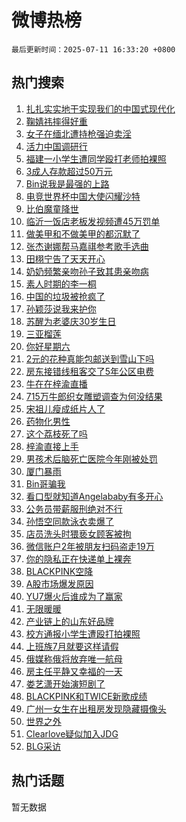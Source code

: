 # 微博热榜

`最后更新时间：2025-07-11 16:33:20 +0800`

## 热门搜索

1. [扎扎实实地干实现我们的中国式现代化](https://m.weibo.cn/search?containerid=100103type%3D1%26t%3D10%26q%3D%23%E6%89%8E%E6%89%8E%E5%AE%9E%E5%AE%9E%E5%9C%B0%E5%B9%B2%E5%AE%9E%E7%8E%B0%E6%88%91%E4%BB%AC%E7%9A%84%E4%B8%AD%E5%9B%BD%E5%BC%8F%E7%8E%B0%E4%BB%A3%E5%8C%96%23&stream_entry_id=51&isnewpage=1&extparam=seat%3D1%26filter_type%3Drealtimehot%26stream_entry_id%3D51%26c_type%3D51%26q%3D%2523%25E6%2589%258E%25E6%2589%258E%25E5%25AE%259E%25E5%25AE%259E%25E5%259C%25B0%25E5%25B9%25B2%25E5%25AE%259E%25E7%258E%25B0%25E6%2588%2591%25E4%25BB%25AC%25E7%259A%2584%25E4%25B8%25AD%25E5%259B%25BD%25E5%25BC%258F%25E7%258E%25B0%25E4%25BB%25A3%25E5%258C%2596%2523%26dgr%3D0%26cate%3D10103%26pos%3D0%26display_time%3D1752222799%26pre_seqid%3D17522227998310056236)
1. [鞠婧祎摔得好重](https://m.weibo.cn/search?containerid=100103type%3D1%26t%3D10%26q%3D%23%E9%9E%A0%E5%A9%A7%E7%A5%8E%E6%91%94%E5%BE%97%E5%A5%BD%E9%87%8D%23&stream_entry_id=31&isnewpage=1&extparam=seat%3D1%26realpos%3D1%26band_rank%3D1%26q%3D%2523%25E9%259E%25A0%25E5%25A9%25A7%25E7%25A5%258E%25E6%2591%2594%25E5%25BE%2597%25E5%25A5%25BD%25E9%2587%258D%2523%26flag%3D2%26filter_type%3Drealtimehot%26stream_entry_id%3D31%26c_type%3D31%26dgr%3D0%26lcate%3D5001%26cate%3D5001%26pos%3D0%26display_time%3D1752222799%26pre_seqid%3D17522227998310056236)
1. [女子在缅北遭持枪强迫卖淫](https://m.weibo.cn/search?containerid=100103type%3D1%26t%3D10%26q%3D%23%E5%A5%B3%E5%AD%90%E5%9C%A8%E7%BC%85%E5%8C%97%E9%81%AD%E6%8C%81%E6%9E%AA%E5%BC%BA%E8%BF%AB%E5%8D%96%E6%B7%AB%23&stream_entry_id=31&isnewpage=1&extparam=seat%3D1%26realpos%3D2%26band_rank%3D2%26q%3D%2523%25E5%25A5%25B3%25E5%25AD%2590%25E5%259C%25A8%25E7%25BC%2585%25E5%258C%2597%25E9%2581%25AD%25E6%258C%2581%25E6%259E%25AA%25E5%25BC%25BA%25E8%25BF%25AB%25E5%258D%2596%25E6%25B7%25AB%2523%26flag%3D2%26filter_type%3Drealtimehot%26stream_entry_id%3D31%26c_type%3D31%26dgr%3D0%26lcate%3D5001%26cate%3D5001%26pos%3D1%26display_time%3D1752222799%26pre_seqid%3D17522227998310056236)
1. [活力中国调研行](https://m.weibo.cn/search?containerid=100103type%3D1%26t%3D10%26q%3D%23%E6%B4%BB%E5%8A%9B%E4%B8%AD%E5%9B%BD%E8%B0%83%E7%A0%94%E8%A1%8C%23&stream_entry_id=31&isnewpage=1&extparam=seat%3D1%26realpos%3D3%26band_rank%3D3%26q%3D%2523%25E6%25B4%25BB%25E5%258A%259B%25E4%25B8%25AD%25E5%259B%25BD%25E8%25B0%2583%25E7%25A0%2594%25E8%25A1%258C%2523%26flag%3D0%26filter_type%3Drealtimehot%26stream_entry_id%3D31%26c_type%3D31%26dgr%3D0%26lcate%3D5001%26cate%3D5001%26pos%3D2%26display_time%3D1752222799%26pre_seqid%3D17522227998310056236)
1. [福建一小学生遭同学殴打老师拍裸照](https://m.weibo.cn/search?containerid=100103type%3D1%26t%3D10%26q%3D%23%E7%A6%8F%E5%BB%BA%E4%B8%80%E5%B0%8F%E5%AD%A6%E7%94%9F%E9%81%AD%E5%90%8C%E5%AD%A6%E6%AE%B4%E6%89%93%E8%80%81%E5%B8%88%E6%8B%8D%E8%A3%B8%E7%85%A7%23&stream_entry_id=31&isnewpage=1&extparam=seat%3D1%26realpos%3D4%26band_rank%3D4%26q%3D%2523%25E7%25A6%258F%25E5%25BB%25BA%25E4%25B8%2580%25E5%25B0%258F%25E5%25AD%25A6%25E7%2594%259F%25E9%2581%25AD%25E5%2590%258C%25E5%25AD%25A6%25E6%25AE%25B4%25E6%2589%2593%25E8%2580%2581%25E5%25B8%2588%25E6%258B%258D%25E8%25A3%25B8%25E7%2585%25A7%2523%26flag%3D1%26filter_type%3Drealtimehot%26stream_entry_id%3D31%26c_type%3D31%26dgr%3D0%26lcate%3D5001%26cate%3D5001%26pos%3D3%26display_time%3D1752222799%26pre_seqid%3D17522227998310056236)
1. [3成人存款超过50万元](https://m.weibo.cn/search?containerid=100103type%3D1%26t%3D10%26q%3D%233%E6%88%90%E4%BA%BA%E5%AD%98%E6%AC%BE%E8%B6%85%E8%BF%8750%E4%B8%87%E5%85%83%23&stream_entry_id=31&isnewpage=1&extparam=seat%3D1%26realpos%3D5%26band_rank%3D5%26q%3D%25233%25E6%2588%2590%25E4%25BA%25BA%25E5%25AD%2598%25E6%25AC%25BE%25E8%25B6%2585%25E8%25BF%258750%25E4%25B8%2587%25E5%2585%2583%2523%26flag%3D0%26filter_type%3Drealtimehot%26stream_entry_id%3D31%26c_type%3D31%26dgr%3D0%26lcate%3D5001%26cate%3D5001%26pos%3D4%26display_time%3D1752222799%26pre_seqid%3D17522227998310056236)
1. [Bin说我是最强的上路](https://m.weibo.cn/search?containerid=100103type%3D1%26t%3D10%26q%3D%23Bin%E8%AF%B4%E6%88%91%E6%98%AF%E6%9C%80%E5%BC%BA%E7%9A%84%E4%B8%8A%E8%B7%AF%23&stream_entry_id=31&isnewpage=1&extparam=seat%3D1%26realpos%3D6%26band_rank%3D6%26q%3D%2523Bin%25E8%25AF%25B4%25E6%2588%2591%25E6%2598%25AF%25E6%259C%2580%25E5%25BC%25BA%25E7%259A%2584%25E4%25B8%258A%25E8%25B7%25AF%2523%26flag%3D1%26filter_type%3Drealtimehot%26stream_entry_id%3D31%26c_type%3D31%26dgr%3D0%26lcate%3D5001%26cate%3D5001%26pos%3D5%26display_time%3D1752222799%26pre_seqid%3D17522227998310056236)
1. [电竞世界杯中国大使闪耀沙特](https://m.weibo.cn/search?containerid=100103type%3D1%26t%3D10%26q%3D%23%E7%94%B5%E7%AB%9E%E4%B8%96%E7%95%8C%E6%9D%AF%E4%B8%AD%E5%9B%BD%E5%A4%A7%E4%BD%BF%E9%97%AA%E8%80%80%E6%B2%99%E7%89%B9%23&stream_entry_id=31&isnewpage=1&extparam=seat%3D1%26stream_entry_id%3D31%26band_rank%3D7%26q%3D%2523%25E7%2594%25B5%25E7%25AB%259E%25E4%25B8%2596%25E7%2595%258C%25E6%259D%25AF%25E4%25B8%25AD%25E5%259B%25BD%25E5%25A4%25A7%25E4%25BD%25BF%25E9%2597%25AA%25E8%2580%2580%25E6%25B2%2599%25E7%2589%25B9%2523%26dgr%3D0%26is_ad_pos%3D1%26filter_type%3Drealtimehot%26c_type%3D31%26adid%3D293445%26lcate%3D5001%26cate%3D5001%26pos%3D6%26display_time%3D1752222799%26pre_seqid%3D17522227998310056236)
1. [比伯魔童降世](https://m.weibo.cn/search?containerid=100103type%3D1%26t%3D10%26q%3D%E6%AF%94%E4%BC%AF%E9%AD%94%E7%AB%A5%E9%99%8D%E4%B8%96&stream_entry_id=31&isnewpage=1&extparam=seat%3D1%26realpos%3D7%26band_rank%3D7%26q%3D%25E6%25AF%2594%25E4%25BC%25AF%25E9%25AD%2594%25E7%25AB%25A5%25E9%2599%258D%25E4%25B8%2596%26flag%3D0%26filter_type%3Drealtimehot%26stream_entry_id%3D31%26c_type%3D31%26dgr%3D0%26lcate%3D5001%26cate%3D5001%26pos%3D7%26display_time%3D1752222799%26pre_seqid%3D17522227998310056236)
1. [临沂一饭店老板发视频遭45万罚单](https://m.weibo.cn/search?containerid=100103type%3D1%26t%3D10%26q%3D%23%E4%B8%B4%E6%B2%82%E4%B8%80%E9%A5%AD%E5%BA%97%E8%80%81%E6%9D%BF%E5%8F%91%E8%A7%86%E9%A2%91%E9%81%AD45%E4%B8%87%E7%BD%9A%E5%8D%95%23&stream_entry_id=31&isnewpage=1&extparam=seat%3D1%26realpos%3D8%26band_rank%3D8%26q%3D%2523%25E4%25B8%25B4%25E6%25B2%2582%25E4%25B8%2580%25E9%25A5%25AD%25E5%25BA%2597%25E8%2580%2581%25E6%259D%25BF%25E5%258F%2591%25E8%25A7%2586%25E9%25A2%2591%25E9%2581%25AD45%25E4%25B8%2587%25E7%25BD%259A%25E5%258D%2595%2523%26flag%3D1%26filter_type%3Drealtimehot%26stream_entry_id%3D31%26c_type%3D31%26dgr%3D0%26lcate%3D5001%26cate%3D5001%26pos%3D8%26display_time%3D1752222799%26pre_seqid%3D17522227998310056236)
1. [做美甲和不做美甲的都沉默了](https://m.weibo.cn/search?containerid=100103type%3D1%26t%3D10%26q%3D%E5%81%9A%E7%BE%8E%E7%94%B2%E5%92%8C%E4%B8%8D%E5%81%9A%E7%BE%8E%E7%94%B2%E7%9A%84%E9%83%BD%E6%B2%89%E9%BB%98%E4%BA%86&stream_entry_id=31&isnewpage=1&extparam=seat%3D1%26realpos%3D9%26band_rank%3D9%26q%3D%25E5%2581%259A%25E7%25BE%258E%25E7%2594%25B2%25E5%2592%258C%25E4%25B8%258D%25E5%2581%259A%25E7%25BE%258E%25E7%2594%25B2%25E7%259A%2584%25E9%2583%25BD%25E6%25B2%2589%25E9%25BB%2598%25E4%25BA%2586%26flag%3D0%26filter_type%3Drealtimehot%26stream_entry_id%3D31%26c_type%3D31%26dgr%3D0%26lcate%3D5001%26cate%3D5001%26pos%3D9%26display_time%3D1752222799%26pre_seqid%3D17522227998310056236)
1. [张杰谢娜帮马嘉祺参考歌手选曲](https://m.weibo.cn/search?containerid=100103type%3D1%26t%3D10%26q%3D%23%E5%BC%A0%E6%9D%B0%E8%B0%A2%E5%A8%9C%E5%B8%AE%E9%A9%AC%E5%98%89%E7%A5%BA%E5%8F%82%E8%80%83%E6%AD%8C%E6%89%8B%E9%80%89%E6%9B%B2%23&stream_entry_id=31&isnewpage=1&extparam=seat%3D1%26realpos%3D10%26band_rank%3D10%26q%3D%2523%25E5%25BC%25A0%25E6%259D%25B0%25E8%25B0%25A2%25E5%25A8%259C%25E5%25B8%25AE%25E9%25A9%25AC%25E5%2598%2589%25E7%25A5%25BA%25E5%258F%2582%25E8%2580%2583%25E6%25AD%258C%25E6%2589%258B%25E9%2580%2589%25E6%259B%25B2%2523%26flag%3D1%26filter_type%3Drealtimehot%26stream_entry_id%3D31%26c_type%3D31%26dgr%3D0%26lcate%3D5001%26cate%3D5001%26pos%3D10%26display_time%3D1752222799%26pre_seqid%3D17522227998310056236)
1. [田栩宁告了天天开心](https://m.weibo.cn/search?containerid=100103type%3D1%26t%3D10%26q%3D%23%E7%94%B0%E6%A0%A9%E5%AE%81%E5%91%8A%E4%BA%86%E5%A4%A9%E5%A4%A9%E5%BC%80%E5%BF%83%23&stream_entry_id=31&isnewpage=1&extparam=seat%3D1%26realpos%3D11%26band_rank%3D11%26q%3D%2523%25E7%2594%25B0%25E6%25A0%25A9%25E5%25AE%2581%25E5%2591%258A%25E4%25BA%2586%25E5%25A4%25A9%25E5%25A4%25A9%25E5%25BC%2580%25E5%25BF%2583%2523%26flag%3D1%26filter_type%3Drealtimehot%26stream_entry_id%3D31%26c_type%3D31%26dgr%3D0%26lcate%3D5001%26cate%3D5001%26pos%3D11%26display_time%3D1752222799%26pre_seqid%3D17522227998310056236)
1. [奶奶频繁亲吻孙子致其患亲吻病](https://m.weibo.cn/search?containerid=100103type%3D1%26t%3D10%26q%3D%23%E5%A5%B6%E5%A5%B6%E9%A2%91%E7%B9%81%E4%BA%B2%E5%90%BB%E5%AD%99%E5%AD%90%E8%87%B4%E5%85%B6%E6%82%A3%E4%BA%B2%E5%90%BB%E7%97%85%23&stream_entry_id=31&isnewpage=1&extparam=seat%3D1%26realpos%3D12%26band_rank%3D12%26q%3D%2523%25E5%25A5%25B6%25E5%25A5%25B6%25E9%25A2%2591%25E7%25B9%2581%25E4%25BA%25B2%25E5%2590%25BB%25E5%25AD%2599%25E5%25AD%2590%25E8%2587%25B4%25E5%2585%25B6%25E6%2582%25A3%25E4%25BA%25B2%25E5%2590%25BB%25E7%2597%2585%2523%26flag%3D0%26filter_type%3Drealtimehot%26stream_entry_id%3D31%26c_type%3D31%26dgr%3D0%26lcate%3D5001%26cate%3D5001%26pos%3D12%26display_time%3D1752222799%26pre_seqid%3D17522227998310056236)
1. [素人时期的李一桐](https://m.weibo.cn/search?containerid=100103type%3D1%26t%3D10%26q%3D%E7%B4%A0%E4%BA%BA%E6%97%B6%E6%9C%9F%E7%9A%84%E6%9D%8E%E4%B8%80%E6%A1%90&stream_entry_id=31&isnewpage=1&extparam=seat%3D1%26realpos%3D13%26band_rank%3D13%26q%3D%25E7%25B4%25A0%25E4%25BA%25BA%25E6%2597%25B6%25E6%259C%259F%25E7%259A%2584%25E6%259D%258E%25E4%25B8%2580%25E6%25A1%2590%26flag%3D0%26filter_type%3Drealtimehot%26stream_entry_id%3D31%26c_type%3D31%26dgr%3D0%26lcate%3D5001%26cate%3D5001%26pos%3D13%26display_time%3D1752222799%26pre_seqid%3D17522227998310056236)
1. [中国的垃圾被抢疯了](https://m.weibo.cn/search?containerid=100103type%3D1%26t%3D10%26q%3D%E4%B8%AD%E5%9B%BD%E7%9A%84%E5%9E%83%E5%9C%BE%E8%A2%AB%E6%8A%A2%E7%96%AF%E4%BA%86&stream_entry_id=31&isnewpage=1&extparam=seat%3D1%26realpos%3D14%26band_rank%3D14%26q%3D%25E4%25B8%25AD%25E5%259B%25BD%25E7%259A%2584%25E5%259E%2583%25E5%259C%25BE%25E8%25A2%25AB%25E6%258A%25A2%25E7%2596%25AF%25E4%25BA%2586%26flag%3D0%26filter_type%3Drealtimehot%26stream_entry_id%3D31%26c_type%3D31%26dgr%3D0%26lcate%3D5001%26cate%3D5001%26pos%3D14%26display_time%3D1752222799%26pre_seqid%3D17522227998310056236)
1. [孙颖莎说我来护你](https://m.weibo.cn/search?containerid=100103type%3D1%26t%3D10%26q%3D%23%E5%AD%99%E9%A2%96%E8%8E%8E%E8%AF%B4%E6%88%91%E6%9D%A5%E6%8A%A4%E4%BD%A0%23&stream_entry_id=31&isnewpage=1&extparam=seat%3D1%26realpos%3D15%26band_rank%3D15%26q%3D%2523%25E5%25AD%2599%25E9%25A2%2596%25E8%258E%258E%25E8%25AF%25B4%25E6%2588%2591%25E6%259D%25A5%25E6%258A%25A4%25E4%25BD%25A0%2523%26flag%3D1%26filter_type%3Drealtimehot%26stream_entry_id%3D31%26c_type%3D31%26dgr%3D0%26lcate%3D5001%26cate%3D5001%26pos%3D15%26display_time%3D1752222799%26pre_seqid%3D17522227998310056236)
1. [苏醒为老婆庆30岁生日](https://m.weibo.cn/search?containerid=100103type%3D1%26t%3D10%26q%3D%23%E8%8B%8F%E9%86%92%E4%B8%BA%E8%80%81%E5%A9%86%E5%BA%8630%E5%B2%81%E7%94%9F%E6%97%A5%23&stream_entry_id=31&isnewpage=1&extparam=seat%3D1%26realpos%3D16%26band_rank%3D16%26q%3D%2523%25E8%258B%258F%25E9%2586%2592%25E4%25B8%25BA%25E8%2580%2581%25E5%25A9%2586%25E5%25BA%258630%25E5%25B2%2581%25E7%2594%259F%25E6%2597%25A5%2523%26flag%3D1%26filter_type%3Drealtimehot%26stream_entry_id%3D31%26c_type%3D31%26dgr%3D0%26lcate%3D5001%26cate%3D5001%26pos%3D16%26display_time%3D1752222799%26pre_seqid%3D17522227998310056236)
1. [三亚榴莲](https://m.weibo.cn/search?containerid=100103type%3D1%26t%3D10%26q%3D%E4%B8%89%E4%BA%9A%E6%A6%B4%E8%8E%B2&stream_entry_id=31&isnewpage=1&extparam=seat%3D1%26realpos%3D17%26band_rank%3D17%26q%3D%25E4%25B8%2589%25E4%25BA%259A%25E6%25A6%25B4%25E8%258E%25B2%26flag%3D1%26filter_type%3Drealtimehot%26stream_entry_id%3D31%26c_type%3D31%26dgr%3D0%26lcate%3D5001%26cate%3D5001%26pos%3D17%26display_time%3D1752222799%26pre_seqid%3D17522227998310056236)
1. [你好星期六](https://m.weibo.cn/search?containerid=100103type%3D1%26t%3D10%26q%3D%E4%BD%A0%E5%A5%BD%E6%98%9F%E6%9C%9F%E5%85%AD&stream_entry_id=31&isnewpage=1&extparam=seat%3D1%26realpos%3D18%26band_rank%3D18%26q%3D%25E4%25BD%25A0%25E5%25A5%25BD%25E6%2598%259F%25E6%259C%259F%25E5%2585%25AD%26flag%3D0%26filter_type%3Drealtimehot%26stream_entry_id%3D31%26c_type%3D31%26dgr%3D0%26lcate%3D5001%26cate%3D5001%26pos%3D18%26display_time%3D1752222799%26pre_seqid%3D17522227998310056236)
1. [2元的花种真能包邮送到雪山下吗](https://m.weibo.cn/search?containerid=100103type%3D1%26t%3D10%26q%3D%232%E5%85%83%E7%9A%84%E8%8A%B1%E7%A7%8D%E7%9C%9F%E8%83%BD%E5%8C%85%E9%82%AE%E9%80%81%E5%88%B0%E9%9B%AA%E5%B1%B1%E4%B8%8B%E5%90%97%23&stream_entry_id=31&isnewpage=1&extparam=seat%3D1%26realpos%3D19%26band_rank%3D19%26q%3D%25232%25E5%2585%2583%25E7%259A%2584%25E8%258A%25B1%25E7%25A7%258D%25E7%259C%259F%25E8%2583%25BD%25E5%258C%2585%25E9%2582%25AE%25E9%2580%2581%25E5%2588%25B0%25E9%259B%25AA%25E5%25B1%25B1%25E4%25B8%258B%25E5%2590%2597%2523%26flag%3D1%26filter_type%3Drealtimehot%26stream_entry_id%3D31%26c_type%3D31%26dgr%3D0%26lcate%3D5001%26cate%3D5001%26pos%3D19%26display_time%3D1752222799%26pre_seqid%3D17522227998310056236)
1. [房东接错线租客交了5年公区电费](https://m.weibo.cn/search?containerid=100103type%3D1%26t%3D10%26q%3D%23%E6%88%BF%E4%B8%9C%E6%8E%A5%E9%94%99%E7%BA%BF%E7%A7%9F%E5%AE%A2%E4%BA%A4%E4%BA%865%E5%B9%B4%E5%85%AC%E5%8C%BA%E7%94%B5%E8%B4%B9%23&stream_entry_id=31&isnewpage=1&extparam=seat%3D1%26realpos%3D20%26band_rank%3D20%26q%3D%2523%25E6%2588%25BF%25E4%25B8%259C%25E6%258E%25A5%25E9%2594%2599%25E7%25BA%25BF%25E7%25A7%259F%25E5%25AE%25A2%25E4%25BA%25A4%25E4%25BA%25865%25E5%25B9%25B4%25E5%2585%25AC%25E5%258C%25BA%25E7%2594%25B5%25E8%25B4%25B9%2523%26flag%3D1%26filter_type%3Drealtimehot%26stream_entry_id%3D31%26c_type%3D31%26dgr%3D0%26lcate%3D5001%26cate%3D5001%26pos%3D20%26display_time%3D1752222799%26pre_seqid%3D17522227998310056236)
1. [牛在在梓渝直播](https://m.weibo.cn/search?containerid=100103type%3D1%26t%3D10%26q%3D%23%E7%89%9B%E5%9C%A8%E5%9C%A8%E6%A2%93%E6%B8%9D%E7%9B%B4%E6%92%AD%23&stream_entry_id=31&isnewpage=1&extparam=seat%3D1%26realpos%3D21%26band_rank%3D21%26q%3D%2523%25E7%2589%259B%25E5%259C%25A8%25E5%259C%25A8%25E6%25A2%2593%25E6%25B8%259D%25E7%259B%25B4%25E6%2592%25AD%2523%26flag%3D2%26filter_type%3Drealtimehot%26stream_entry_id%3D31%26c_type%3D31%26dgr%3D0%26lcate%3D5001%26cate%3D5001%26pos%3D21%26display_time%3D1752222799%26pre_seqid%3D17522227998310056236)
1. [715万牛郎织女雕塑调查为何没结果](https://m.weibo.cn/search?containerid=100103type%3D1%26t%3D10%26q%3D%23715%E4%B8%87%E7%89%9B%E9%83%8E%E7%BB%87%E5%A5%B3%E9%9B%95%E5%A1%91%E8%B0%83%E6%9F%A5%E4%B8%BA%E4%BD%95%E6%B2%A1%E7%BB%93%E6%9E%9C%23&stream_entry_id=31&isnewpage=1&extparam=seat%3D1%26realpos%3D22%26band_rank%3D22%26q%3D%2523715%25E4%25B8%2587%25E7%2589%259B%25E9%2583%258E%25E7%25BB%2587%25E5%25A5%25B3%25E9%259B%2595%25E5%25A1%2591%25E8%25B0%2583%25E6%259F%25A5%25E4%25B8%25BA%25E4%25BD%2595%25E6%25B2%25A1%25E7%25BB%2593%25E6%259E%259C%2523%26flag%3D1%26filter_type%3Drealtimehot%26stream_entry_id%3D31%26c_type%3D31%26dgr%3D0%26lcate%3D5001%26cate%3D5001%26pos%3D22%26display_time%3D1752222799%26pre_seqid%3D17522227998310056236)
1. [宋祖儿瘦成纸片人了](https://m.weibo.cn/search?containerid=100103type%3D1%26t%3D10%26q%3D%23%E5%AE%8B%E7%A5%96%E5%84%BF%E7%98%A6%E6%88%90%E7%BA%B8%E7%89%87%E4%BA%BA%E4%BA%86%23&stream_entry_id=31&isnewpage=1&extparam=seat%3D1%26realpos%3D23%26band_rank%3D23%26q%3D%2523%25E5%25AE%258B%25E7%25A5%2596%25E5%2584%25BF%25E7%2598%25A6%25E6%2588%2590%25E7%25BA%25B8%25E7%2589%2587%25E4%25BA%25BA%25E4%25BA%2586%2523%26flag%3D1%26filter_type%3Drealtimehot%26stream_entry_id%3D31%26c_type%3D31%26dgr%3D0%26lcate%3D5001%26cate%3D5001%26pos%3D23%26display_time%3D1752222799%26pre_seqid%3D17522227998310056236)
1. [药物化男性](https://m.weibo.cn/search?containerid=100103type%3D1%26t%3D10%26q%3D%E8%8D%AF%E7%89%A9%E5%8C%96%E7%94%B7%E6%80%A7&stream_entry_id=31&isnewpage=1&extparam=seat%3D1%26realpos%3D24%26band_rank%3D24%26q%3D%25E8%258D%25AF%25E7%2589%25A9%25E5%258C%2596%25E7%2594%25B7%25E6%2580%25A7%26flag%3D1%26filter_type%3Drealtimehot%26stream_entry_id%3D31%26c_type%3D31%26dgr%3D0%26lcate%3D5001%26cate%3D5001%26pos%3D24%26display_time%3D1752222799%26pre_seqid%3D17522227998310056236)
1. [这个荔枝死了吗](https://m.weibo.cn/search?containerid=100103type%3D1%26t%3D10%26q%3D%E8%BF%99%E4%B8%AA%E8%8D%94%E6%9E%9D%E6%AD%BB%E4%BA%86%E5%90%97&stream_entry_id=31&isnewpage=1&extparam=seat%3D1%26realpos%3D25%26band_rank%3D25%26q%3D%25E8%25BF%2599%25E4%25B8%25AA%25E8%258D%2594%25E6%259E%259D%25E6%25AD%25BB%25E4%25BA%2586%25E5%2590%2597%26flag%3D0%26filter_type%3Drealtimehot%26stream_entry_id%3D31%26c_type%3D31%26dgr%3D0%26lcate%3D5001%26cate%3D5001%26pos%3D25%26display_time%3D1752222799%26pre_seqid%3D17522227998310056236)
1. [梓渝直接上手](https://m.weibo.cn/search?containerid=100103type%3D1%26t%3D10%26q%3D%23%E6%A2%93%E6%B8%9D%E7%9B%B4%E6%8E%A5%E4%B8%8A%E6%89%8B%23&stream_entry_id=31&isnewpage=1&extparam=seat%3D1%26realpos%3D26%26band_rank%3D26%26q%3D%2523%25E6%25A2%2593%25E6%25B8%259D%25E7%259B%25B4%25E6%258E%25A5%25E4%25B8%258A%25E6%2589%258B%2523%26flag%3D1%26filter_type%3Drealtimehot%26stream_entry_id%3D31%26c_type%3D31%26dgr%3D0%26lcate%3D5001%26cate%3D5001%26pos%3D26%26display_time%3D1752222799%26pre_seqid%3D17522227998310056236)
1. [男孩术后脑死亡医院今年刚被处罚](https://m.weibo.cn/search?containerid=100103type%3D1%26t%3D10%26q%3D%23%E7%94%B7%E5%AD%A9%E6%9C%AF%E5%90%8E%E8%84%91%E6%AD%BB%E4%BA%A1%E5%8C%BB%E9%99%A2%E4%BB%8A%E5%B9%B4%E5%88%9A%E8%A2%AB%E5%A4%84%E7%BD%9A%23&stream_entry_id=31&isnewpage=1&extparam=seat%3D1%26realpos%3D27%26band_rank%3D27%26q%3D%2523%25E7%2594%25B7%25E5%25AD%25A9%25E6%259C%25AF%25E5%2590%258E%25E8%2584%2591%25E6%25AD%25BB%25E4%25BA%25A1%25E5%258C%25BB%25E9%2599%25A2%25E4%25BB%258A%25E5%25B9%25B4%25E5%2588%259A%25E8%25A2%25AB%25E5%25A4%2584%25E7%25BD%259A%2523%26flag%3D1%26filter_type%3Drealtimehot%26stream_entry_id%3D31%26c_type%3D31%26dgr%3D0%26lcate%3D5001%26cate%3D5001%26pos%3D27%26display_time%3D1752222799%26pre_seqid%3D17522227998310056236)
1. [厦门暴雨](https://m.weibo.cn/search?containerid=100103type%3D1%26t%3D10%26q%3D%E5%8E%A6%E9%97%A8%E6%9A%B4%E9%9B%A8&stream_entry_id=31&isnewpage=1&extparam=seat%3D1%26realpos%3D28%26band_rank%3D28%26q%3D%25E5%258E%25A6%25E9%2597%25A8%25E6%259A%25B4%25E9%259B%25A8%26flag%3D1%26filter_type%3Drealtimehot%26stream_entry_id%3D31%26c_type%3D31%26dgr%3D0%26lcate%3D5001%26cate%3D5001%26pos%3D28%26display_time%3D1752222799%26pre_seqid%3D17522227998310056236)
1. [Bin哥骗我](https://m.weibo.cn/search?containerid=100103type%3D1%26t%3D10%26q%3DBin%E5%93%A5%E9%AA%97%E6%88%91&stream_entry_id=31&isnewpage=1&extparam=seat%3D1%26realpos%3D29%26band_rank%3D29%26q%3DBin%25E5%2593%25A5%25E9%25AA%2597%25E6%2588%2591%26flag%3D0%26filter_type%3Drealtimehot%26stream_entry_id%3D31%26c_type%3D31%26dgr%3D0%26lcate%3D5001%26cate%3D5001%26pos%3D29%26display_time%3D1752222799%26pre_seqid%3D17522227998310056236)
1. [看口型就知道Angelababy有多开心](https://m.weibo.cn/search?containerid=100103type%3D1%26t%3D10%26q%3D%E7%9C%8B%E5%8F%A3%E5%9E%8B%E5%B0%B1%E7%9F%A5%E9%81%93Angelababy%E6%9C%89%E5%A4%9A%E5%BC%80%E5%BF%83&stream_entry_id=31&isnewpage=1&extparam=seat%3D1%26realpos%3D30%26band_rank%3D30%26q%3D%25E7%259C%258B%25E5%258F%25A3%25E5%259E%258B%25E5%25B0%25B1%25E7%259F%25A5%25E9%2581%2593Angelababy%25E6%259C%2589%25E5%25A4%259A%25E5%25BC%2580%25E5%25BF%2583%26flag%3D0%26filter_type%3Drealtimehot%26stream_entry_id%3D31%26c_type%3D31%26dgr%3D0%26lcate%3D5001%26cate%3D5001%26pos%3D30%26display_time%3D1752222799%26pre_seqid%3D17522227998310056236)
1. [公务员带薪服刑绝对不行](https://m.weibo.cn/search?containerid=100103type%3D1%26t%3D10%26q%3D%23%E5%85%AC%E5%8A%A1%E5%91%98%E5%B8%A6%E8%96%AA%E6%9C%8D%E5%88%91%E7%BB%9D%E5%AF%B9%E4%B8%8D%E8%A1%8C%23&stream_entry_id=31&isnewpage=1&extparam=seat%3D1%26realpos%3D31%26band_rank%3D31%26q%3D%2523%25E5%2585%25AC%25E5%258A%25A1%25E5%2591%2598%25E5%25B8%25A6%25E8%2596%25AA%25E6%259C%258D%25E5%2588%2591%25E7%25BB%259D%25E5%25AF%25B9%25E4%25B8%258D%25E8%25A1%258C%2523%26flag%3D0%26filter_type%3Drealtimehot%26stream_entry_id%3D31%26c_type%3D31%26dgr%3D0%26lcate%3D5001%26cate%3D5001%26pos%3D31%26display_time%3D1752222799%26pre_seqid%3D17522227998310056236)
1. [孙悟空同款泳衣卖爆了](https://m.weibo.cn/search?containerid=100103type%3D1%26t%3D10%26q%3D%23%E5%AD%99%E6%82%9F%E7%A9%BA%E5%90%8C%E6%AC%BE%E6%B3%B3%E8%A1%A3%E5%8D%96%E7%88%86%E4%BA%86%23&stream_entry_id=31&isnewpage=1&extparam=seat%3D1%26realpos%3D32%26band_rank%3D32%26q%3D%2523%25E5%25AD%2599%25E6%2582%259F%25E7%25A9%25BA%25E5%2590%258C%25E6%25AC%25BE%25E6%25B3%25B3%25E8%25A1%25A3%25E5%258D%2596%25E7%2588%2586%25E4%25BA%2586%2523%26flag%3D0%26filter_type%3Drealtimehot%26stream_entry_id%3D31%26c_type%3D31%26dgr%3D0%26lcate%3D5001%26cate%3D5001%26pos%3D32%26display_time%3D1752222799%26pre_seqid%3D17522227998310056236)
1. [店员洗头时猥亵女顾客被拘](https://m.weibo.cn/search?containerid=100103type%3D1%26t%3D10%26q%3D%23%E5%BA%97%E5%91%98%E6%B4%97%E5%A4%B4%E6%97%B6%E7%8C%A5%E4%BA%B5%E5%A5%B3%E9%A1%BE%E5%AE%A2%E8%A2%AB%E6%8B%98%23&stream_entry_id=31&isnewpage=1&extparam=seat%3D1%26realpos%3D33%26band_rank%3D33%26q%3D%2523%25E5%25BA%2597%25E5%2591%2598%25E6%25B4%2597%25E5%25A4%25B4%25E6%2597%25B6%25E7%258C%25A5%25E4%25BA%25B5%25E5%25A5%25B3%25E9%25A1%25BE%25E5%25AE%25A2%25E8%25A2%25AB%25E6%258B%2598%2523%26flag%3D0%26filter_type%3Drealtimehot%26stream_entry_id%3D31%26c_type%3D31%26dgr%3D0%26lcate%3D5001%26cate%3D5001%26pos%3D33%26display_time%3D1752222799%26pre_seqid%3D17522227998310056236)
1. [微信账户2年被朋友扫码盗走19万](https://m.weibo.cn/search?containerid=100103type%3D1%26t%3D10%26q%3D%23%E5%BE%AE%E4%BF%A1%E8%B4%A6%E6%88%B72%E5%B9%B4%E8%A2%AB%E6%9C%8B%E5%8F%8B%E6%89%AB%E7%A0%81%E7%9B%97%E8%B5%B019%E4%B8%87%23&stream_entry_id=31&isnewpage=1&extparam=seat%3D1%26realpos%3D34%26band_rank%3D34%26q%3D%2523%25E5%25BE%25AE%25E4%25BF%25A1%25E8%25B4%25A6%25E6%2588%25B72%25E5%25B9%25B4%25E8%25A2%25AB%25E6%259C%258B%25E5%258F%258B%25E6%2589%25AB%25E7%25A0%2581%25E7%259B%2597%25E8%25B5%25B019%25E4%25B8%2587%2523%26flag%3D0%26filter_type%3Drealtimehot%26stream_entry_id%3D31%26c_type%3D31%26dgr%3D0%26lcate%3D5001%26cate%3D5001%26pos%3D34%26display_time%3D1752222799%26pre_seqid%3D17522227998310056236)
1. [你的隐私正在快递单上裸奔](https://m.weibo.cn/search?containerid=100103type%3D1%26t%3D10%26q%3D%23%E4%BD%A0%E7%9A%84%E9%9A%90%E7%A7%81%E6%AD%A3%E5%9C%A8%E5%BF%AB%E9%80%92%E5%8D%95%E4%B8%8A%E8%A3%B8%E5%A5%94%23&stream_entry_id=31&isnewpage=1&extparam=seat%3D1%26realpos%3D35%26band_rank%3D35%26q%3D%2523%25E4%25BD%25A0%25E7%259A%2584%25E9%259A%2590%25E7%25A7%2581%25E6%25AD%25A3%25E5%259C%25A8%25E5%25BF%25AB%25E9%2580%2592%25E5%258D%2595%25E4%25B8%258A%25E8%25A3%25B8%25E5%25A5%2594%2523%26flag%3D0%26filter_type%3Drealtimehot%26stream_entry_id%3D31%26c_type%3D31%26dgr%3D0%26lcate%3D5001%26cate%3D5001%26pos%3D35%26display_time%3D1752222799%26pre_seqid%3D17522227998310056236)
1. [BLACKPINK空降](https://m.weibo.cn/search?containerid=100103type%3D1%26t%3D10%26q%3DBLACKPINK%E7%A9%BA%E9%99%8D&stream_entry_id=31&isnewpage=1&extparam=seat%3D1%26realpos%3D36%26band_rank%3D36%26q%3DBLACKPINK%25E7%25A9%25BA%25E9%2599%258D%26flag%3D0%26filter_type%3Drealtimehot%26stream_entry_id%3D31%26c_type%3D31%26dgr%3D0%26lcate%3D5001%26cate%3D5001%26pos%3D36%26display_time%3D1752222799%26pre_seqid%3D17522227998310056236)
1. [A股市场爆发原因](https://m.weibo.cn/search?containerid=100103type%3D1%26t%3D10%26q%3D%23A%E8%82%A1%E5%B8%82%E5%9C%BA%E7%88%86%E5%8F%91%E5%8E%9F%E5%9B%A0%23&stream_entry_id=31&isnewpage=1&extparam=seat%3D1%26realpos%3D37%26band_rank%3D37%26q%3D%2523A%25E8%2582%25A1%25E5%25B8%2582%25E5%259C%25BA%25E7%2588%2586%25E5%258F%2591%25E5%258E%259F%25E5%259B%25A0%2523%26flag%3D1%26filter_type%3Drealtimehot%26stream_entry_id%3D31%26c_type%3D31%26dgr%3D0%26lcate%3D5001%26cate%3D5001%26pos%3D37%26display_time%3D1752222799%26pre_seqid%3D17522227998310056236)
1. [YU7爆火后谁成为了赢家](https://m.weibo.cn/search?containerid=100103type%3D1%26t%3D10%26q%3D%23YU7%E7%88%86%E7%81%AB%E5%90%8E%E8%B0%81%E6%88%90%E4%B8%BA%E4%BA%86%E8%B5%A2%E5%AE%B6%23&stream_entry_id=31&isnewpage=1&extparam=seat%3D1%26realpos%3D38%26band_rank%3D38%26q%3D%2523YU7%25E7%2588%2586%25E7%2581%25AB%25E5%2590%258E%25E8%25B0%2581%25E6%2588%2590%25E4%25B8%25BA%25E4%25BA%2586%25E8%25B5%25A2%25E5%25AE%25B6%2523%26flag%3D1%26filter_type%3Drealtimehot%26stream_entry_id%3D31%26c_type%3D31%26dgr%3D0%26lcate%3D5001%26cate%3D5001%26pos%3D38%26display_time%3D1752222799%26pre_seqid%3D17522227998310056236)
1. [无限暖暖](https://m.weibo.cn/search?containerid=100103type%3D1%26t%3D10%26q%3D%E6%97%A0%E9%99%90%E6%9A%96%E6%9A%96&stream_entry_id=31&isnewpage=1&extparam=seat%3D1%26realpos%3D39%26band_rank%3D39%26q%3D%25E6%2597%25A0%25E9%2599%2590%25E6%259A%2596%25E6%259A%2596%26flag%3D1%26filter_type%3Drealtimehot%26stream_entry_id%3D31%26c_type%3D31%26dgr%3D0%26lcate%3D5001%26cate%3D5001%26pos%3D39%26display_time%3D1752222799%26pre_seqid%3D17522227998310056236)
1. [产业链上的山东好品牌](https://m.weibo.cn/search?containerid=100103type%3D1%26t%3D10%26q%3D%23%E4%BA%A7%E4%B8%9A%E9%93%BE%E4%B8%8A%E7%9A%84%E5%B1%B1%E4%B8%9C%E5%A5%BD%E5%93%81%E7%89%8C%23&stream_entry_id=31&isnewpage=1&extparam=seat%3D1%26stream_entry_id%3D31%26band_rank%3D40%26q%3D%2523%25E4%25BA%25A7%25E4%25B8%259A%25E9%2593%25BE%25E4%25B8%258A%25E7%259A%2584%25E5%25B1%25B1%25E4%25B8%259C%25E5%25A5%25BD%25E5%2593%2581%25E7%2589%258C%2523%26flag%3D1%26adid%3D293496%26filter_type%3Drealtimehot%26dgr%3D0%26c_type%3D31%26realpos%3D40%26lcate%3D5001%26cate%3D5001%26pos%3D40%26display_time%3D1752222799%26pre_seqid%3D17522227998310056236)
1. [校方通报小学生遭殴打拍裸照](https://m.weibo.cn/search?containerid=100103type%3D1%26t%3D10%26q%3D%23%E6%A0%A1%E6%96%B9%E9%80%9A%E6%8A%A5%E5%B0%8F%E5%AD%A6%E7%94%9F%E9%81%AD%E6%AE%B4%E6%89%93%E6%8B%8D%E8%A3%B8%E7%85%A7%23&stream_entry_id=31&isnewpage=1&extparam=seat%3D1%26realpos%3D41%26band_rank%3D41%26q%3D%2523%25E6%25A0%25A1%25E6%2596%25B9%25E9%2580%259A%25E6%258A%25A5%25E5%25B0%258F%25E5%25AD%25A6%25E7%2594%259F%25E9%2581%25AD%25E6%25AE%25B4%25E6%2589%2593%25E6%258B%258D%25E8%25A3%25B8%25E7%2585%25A7%2523%26flag%3D1%26filter_type%3Drealtimehot%26stream_entry_id%3D31%26c_type%3D31%26dgr%3D0%26lcate%3D5001%26cate%3D5001%26pos%3D41%26display_time%3D1752222799%26pre_seqid%3D17522227998310056236)
1. [上班族7月就要这样请假](https://m.weibo.cn/search?containerid=100103type%3D1%26t%3D10%26q%3D%E4%B8%8A%E7%8F%AD%E6%97%8F7%E6%9C%88%E5%B0%B1%E8%A6%81%E8%BF%99%E6%A0%B7%E8%AF%B7%E5%81%87&stream_entry_id=31&isnewpage=1&extparam=seat%3D1%26realpos%3D42%26band_rank%3D42%26q%3D%25E4%25B8%258A%25E7%258F%25AD%25E6%2597%258F7%25E6%259C%2588%25E5%25B0%25B1%25E8%25A6%2581%25E8%25BF%2599%25E6%25A0%25B7%25E8%25AF%25B7%25E5%2581%2587%26flag%3D1%26filter_type%3Drealtimehot%26stream_entry_id%3D31%26c_type%3D31%26dgr%3D0%26lcate%3D5001%26cate%3D5001%26pos%3D42%26display_time%3D1752222799%26pre_seqid%3D17522227998310056236)
1. [俄媒称俄将放弃唯一航母](https://m.weibo.cn/search?containerid=100103type%3D1%26t%3D10%26q%3D%23%E4%BF%84%E5%AA%92%E7%A7%B0%E4%BF%84%E5%B0%86%E6%94%BE%E5%BC%83%E5%94%AF%E4%B8%80%E8%88%AA%E6%AF%8D%23&stream_entry_id=31&isnewpage=1&extparam=seat%3D1%26realpos%3D43%26band_rank%3D43%26q%3D%2523%25E4%25BF%2584%25E5%25AA%2592%25E7%25A7%25B0%25E4%25BF%2584%25E5%25B0%2586%25E6%2594%25BE%25E5%25BC%2583%25E5%2594%25AF%25E4%25B8%2580%25E8%2588%25AA%25E6%25AF%258D%2523%26flag%3D1%26filter_type%3Drealtimehot%26stream_entry_id%3D31%26c_type%3D31%26dgr%3D0%26lcate%3D5001%26cate%3D5001%26pos%3D43%26display_time%3D1752222799%26pre_seqid%3D17522227998310056236)
1. [房主任平静又幸福的一天](https://m.weibo.cn/search?containerid=100103type%3D1%26t%3D10%26q%3D%E6%88%BF%E4%B8%BB%E4%BB%BB%E5%B9%B3%E9%9D%99%E5%8F%88%E5%B9%B8%E7%A6%8F%E7%9A%84%E4%B8%80%E5%A4%A9&stream_entry_id=31&isnewpage=1&extparam=seat%3D1%26realpos%3D44%26band_rank%3D44%26q%3D%25E6%2588%25BF%25E4%25B8%25BB%25E4%25BB%25BB%25E5%25B9%25B3%25E9%259D%2599%25E5%258F%2588%25E5%25B9%25B8%25E7%25A6%258F%25E7%259A%2584%25E4%25B8%2580%25E5%25A4%25A9%26flag%3D1%26filter_type%3Drealtimehot%26stream_entry_id%3D31%26c_type%3D31%26dgr%3D0%26lcate%3D5001%26cate%3D5001%26pos%3D44%26display_time%3D1752222799%26pre_seqid%3D17522227998310056236)
1. [娄艺潇开始演短剧了](https://m.weibo.cn/search?containerid=100103type%3D1%26t%3D10%26q%3D%E5%A8%84%E8%89%BA%E6%BD%87%E5%BC%80%E5%A7%8B%E6%BC%94%E7%9F%AD%E5%89%A7%E4%BA%86&stream_entry_id=31&isnewpage=1&extparam=seat%3D1%26realpos%3D45%26band_rank%3D45%26q%3D%25E5%25A8%2584%25E8%2589%25BA%25E6%25BD%2587%25E5%25BC%2580%25E5%25A7%258B%25E6%25BC%2594%25E7%259F%25AD%25E5%2589%25A7%25E4%25BA%2586%26flag%3D1%26filter_type%3Drealtimehot%26stream_entry_id%3D31%26c_type%3D31%26dgr%3D0%26lcate%3D5001%26cate%3D5001%26pos%3D45%26display_time%3D1752222799%26pre_seqid%3D17522227998310056236)
1. [BLACKPINK和TWICE新歌成绩](https://m.weibo.cn/search?containerid=100103type%3D1%26t%3D10%26q%3D%23BLACKPINK%E5%92%8CTWICE%E6%96%B0%E6%AD%8C%E6%88%90%E7%BB%A9%23&stream_entry_id=31&isnewpage=1&extparam=seat%3D1%26realpos%3D46%26band_rank%3D46%26q%3D%2523BLACKPINK%25E5%2592%258CTWICE%25E6%2596%25B0%25E6%25AD%258C%25E6%2588%2590%25E7%25BB%25A9%2523%26flag%3D1%26filter_type%3Drealtimehot%26stream_entry_id%3D31%26c_type%3D31%26dgr%3D0%26lcate%3D5001%26cate%3D5001%26pos%3D46%26display_time%3D1752222799%26pre_seqid%3D17522227998310056236)
1. [广州一女生在出租房发现隐藏摄像头](https://m.weibo.cn/search?containerid=100103type%3D1%26t%3D10%26q%3D%23%E5%B9%BF%E5%B7%9E%E4%B8%80%E5%A5%B3%E7%94%9F%E5%9C%A8%E5%87%BA%E7%A7%9F%E6%88%BF%E5%8F%91%E7%8E%B0%E9%9A%90%E8%97%8F%E6%91%84%E5%83%8F%E5%A4%B4%23&stream_entry_id=31&isnewpage=1&extparam=seat%3D1%26realpos%3D47%26band_rank%3D47%26q%3D%2523%25E5%25B9%25BF%25E5%25B7%259E%25E4%25B8%2580%25E5%25A5%25B3%25E7%2594%259F%25E5%259C%25A8%25E5%2587%25BA%25E7%25A7%259F%25E6%2588%25BF%25E5%258F%2591%25E7%258E%25B0%25E9%259A%2590%25E8%2597%258F%25E6%2591%2584%25E5%2583%258F%25E5%25A4%25B4%2523%26flag%3D1%26filter_type%3Drealtimehot%26stream_entry_id%3D31%26c_type%3D31%26dgr%3D0%26lcate%3D5001%26cate%3D5001%26pos%3D47%26display_time%3D1752222799%26pre_seqid%3D17522227998310056236)
1. [世界之外](https://m.weibo.cn/search?containerid=100103type%3D1%26t%3D10%26q%3D%E4%B8%96%E7%95%8C%E4%B9%8B%E5%A4%96&stream_entry_id=31&isnewpage=1&extparam=seat%3D1%26realpos%3D48%26band_rank%3D48%26q%3D%25E4%25B8%2596%25E7%2595%258C%25E4%25B9%258B%25E5%25A4%2596%26flag%3D0%26filter_type%3Drealtimehot%26stream_entry_id%3D31%26c_type%3D31%26dgr%3D0%26lcate%3D5001%26cate%3D5001%26pos%3D48%26display_time%3D1752222799%26pre_seqid%3D17522227998310056236)
1. [Clearlove疑似加入JDG](https://m.weibo.cn/search?containerid=100103type%3D1%26t%3D10%26q%3DClearlove%E7%96%91%E4%BC%BC%E5%8A%A0%E5%85%A5JDG&stream_entry_id=31&isnewpage=1&extparam=seat%3D1%26realpos%3D49%26band_rank%3D49%26q%3DClearlove%25E7%2596%2591%25E4%25BC%25BC%25E5%258A%25A0%25E5%2585%25A5JDG%26flag%3D0%26filter_type%3Drealtimehot%26stream_entry_id%3D31%26c_type%3D31%26dgr%3D0%26lcate%3D5001%26cate%3D5001%26pos%3D49%26display_time%3D1752222799%26pre_seqid%3D17522227998310056236)
1. [BLG采访](https://m.weibo.cn/search?containerid=100103type%3D1%26t%3D10%26q%3DBLG%E9%87%87%E8%AE%BF&stream_entry_id=31&isnewpage=1&extparam=seat%3D1%26realpos%3D50%26band_rank%3D50%26q%3DBLG%25E9%2587%2587%25E8%25AE%25BF%26flag%3D1%26filter_type%3Drealtimehot%26stream_entry_id%3D31%26c_type%3D31%26dgr%3D0%26lcate%3D5001%26cate%3D5001%26pos%3D50%26display_time%3D1752222799%26pre_seqid%3D17522227998310056236)

## 热门话题

暂无数据

